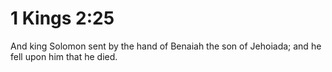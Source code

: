 # 1 Kings 2:25

And king Solomon sent by the hand of Benaiah the son of Jehoiada; and he fell upon him that he died.